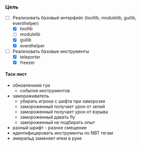 ### Цель
-[ ] Реализовать базовый интерфейс (toollib, modulelib, guilib, eventhelper)
  -[X] toollib
  -[ ] modulelib
  -[X] guilib
  -[X] eventhelper
-[ ] Реализовать базовые инструменты
  -[X] teleporter
  -[X] freezer

#### Таск лист
* обновлением гуи
  * события инструментов
* замораживатель
  * убирать игрока с шифта при заморозке
  * замороженный получает урон от зелий
  * замороженный получает урон от взрыва
  * замороженный давать fly
  * замороженный не подбирать опыт
* разный шрифт - разное смещение
* идентифицировать инструменты по NBT тегам
* эмеральд заменяет итем в руке
